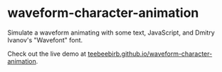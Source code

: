 # waveform-character-animation
Simulate a waveform animating with some text, JavaScript, and Dmitry Ivanov's "Wavefont" font.

Check out the live demo at [teebeebirb.github.io/waveform-character-animation](https://teebeebirb.github.io/waveform-character-animation/).